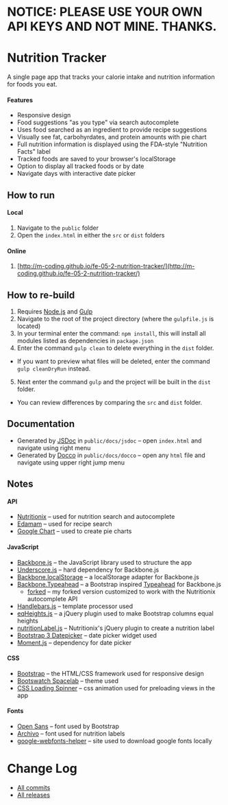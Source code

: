 # NOTICE: PLEASE USE YOUR OWN API KEYS AND NOT MINE. THANKS. #

# Nutrition Tracker
A single page app that tracks your calorie intake and nutrition information for foods you eat.

#### Features
* Responsive design
* Food suggestions "as you type" via search autocomplete
* Uses food searched as an ingredient to provide recipe suggestions
* Visually see fat, carbohyrdates, and protein amounts with pie chart
* Full nutrition information is displayed using the FDA-style "Nutrition Facts" label
* Tracked foods are saved to your browser's localStorage
* Option to display all tracked foods or by date
* Navigate days with interactive date picker

## How to run
#### Local
1. Navigate to the `public` folder
2. Open the `index.html` in either the `src` or `dist` folders

#### Online
1. [http://m-coding.github.io/fe-05-2-nutrition-tracker/](http://m-coding.github.io/fe-05-2-nutrition-tracker/)

## How to re-build
1. Requires [Node.js](https://nodejs.org/en/download/) and [Gulp](https://github.com/gulpjs/gulp/blob/master/docs/getting-started.md)
2. Navigate to the root of the project directory (where the `gulpfile.js` is located)
3. In your terminal enter the command: `npm install`, this will install all modules listed as dependencies in `package.json`
4. Enter the command `gulp clean` to delete everything in the `dist` folder.
  * If you want to preview what files will be deleted, enter the command `gulp cleanDryRun` instead.
5. Next enter the command `gulp` and the project will be built in the `dist` folder.
  * You can review differences by comparing the `src` and `dist` folder.

## Documentation

* Generated by [JSDoc](https://github.com/jsdoc3/jsdoc) in `public/docs/jsdoc` – open `index.html` and navigate using right menu
* Generated by [Docco](http://jashkenas.github.io/docco/) in `public/docs/docco` – open any `html` file and navigate using upper right jump menu

## Notes
#### API
* [Nutritionix](https://www.nutritionix.com/business/api) – used for nutrition search and autocomplete
* [Edamam](https://developer.edamam.com/recipe-api) – used for recipe search
* [Google Chart](https://developers.google.com/chart/) – used to create pie charts

#### JavaScript
* [Backbone.js](http://backbonejs.org) – the JavaScript library used to structure the app
* [Underscore.js](http://underscorejs.org) – hard dependency for Backbone.js
* [Backbone.localStorage](http://documentup.com/jeromegn/backbone.localStorage) – a localStorage adapter for Backbone.js
* [Backbone.Typeahead](https://github.com/aodin/Backbone.Typeahead) – a Bootstrap inspired [Typeahead](https://github.com/twitter/typeahead.js/) for Backbone.js
  * [forked](https://github.com/m-coding/Backbone.Typeahead/blob/master/backbone.typeahead.js) – my forked version customized to work with the Nutritionix autocomplete API
* [Handlebars.js](http://handlebarsjs.com) – template processor used
* [eqHeights.js](http://stackoverflow.com/questions/13029090/jquery-equal-height-responsive-div-rows?answertab=votes#tab-top) – a jQuery plugin used to make Bootstrap columns equal heights
* [nutritionLabel.js](https://github.com/nutritionix/nutrition-label) – Nutritionix's jQuery plugin to create a nutrition label
* [Bootstrap 3 Datepicker](https://github.com/Eonasdan/bootstrap-datetimepicker) – date picker widget used
* [Moment.js](http://momentjs.com) – dependency for date picker

#### CSS
* [Bootstrap](http://getbootstrap.com/) – the HTML/CSS framework used for responsive design
* [Bootswatch Spacelab](https://bootswatch.com/spacelab/) – theme used
* [CSS Loading Spinner](http://www.designcouch.com/home/why/2013/05/23/dead-simple-pure-css-loading-spinner) – css animation used for preloading views in the app

#### Fonts
* [Open Sans](https://www.google.com/fonts/specimen/Open+Sans) – font used by Bootstrap
* [Archivo](https://www.google.com/fonts/specimen/Archivo+Black) – font used for nutrition labels
* [google-webfonts-helper](https://google-webfonts-helper.herokuapp.com/fonts) – site used to download google fonts locally

# Change Log
* [All commits](https://github.com/m-coding/fe-05-2-nutrition-tracker/commits/master)
* [All releases](https://github.com/m-coding/fe-05-2-nutrition-tracker/releases)
